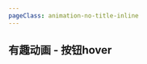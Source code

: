 ```yaml
---
pageClass: animation-no-title-inline
---
```


## 有趣动画 - 按钮hover

<!-- 查看更多  -->
<animation-button-show-more />

<!-- 文字跳动  -->
<animation-button-hover-text-beating-effect />

<!-- 圆大小  -->
<animation-button-circle-size />

<!-- 光的折射 -->
<animation-button-light-reflection />

<!-- 失真效果  -->
<animation-button-light-distortion-effect />

<!-- 边线动画  -->
<animation-button-line-svg />

<!-- 发散边线  -->
<animation-button-light-line />

<!-- 弹出层  -->
<animation-button-layers />

<!-- 多重过度  -->
<animation-button-multiple />